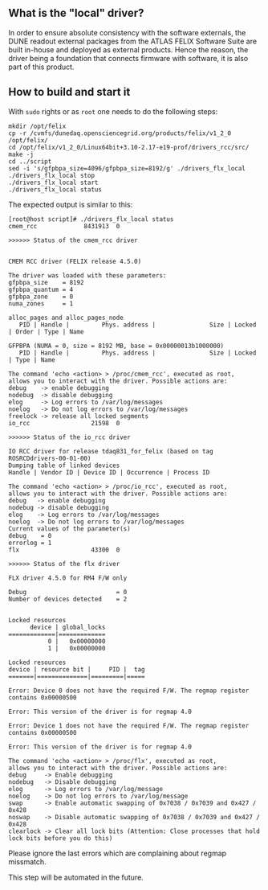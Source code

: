 ## What is the "local" driver?
In order to ensure absolute consistency with the software externals, the DUNE readout external packages from the ATLAS FELIX Software Suite are built in-house and deployed as external products. Hence the reason, the driver being a foundation that connects firmware with software, it is also part of this product.

## How to build and start it
With `sudo` rights or as `root` one needs to do the following steps:
```
mkdir /opt/felix
cp -r /cvmfs/dunedaq.opensciencegrid.org/products/felix/v1_2_0 /opt/felix/
cd /opt/felix/v1_2_0/Linux64bit+3.10-2.17-e19-prof/drivers_rcc/src/
make -j
cd ../script
sed -i 's/gfpbpa_size=4096/gfpbpa_size=8192/g' ./drivers_flx_local
./drivers_flx_local stop
./drivers_flx_local start
./drivers_flx_local status
```

The expected output is similar to this:

```
[root@host script]# ./drivers_flx_local status
cmem_rcc             8431913  0 

>>>>>> Status of the cmem_rcc driver


CMEM RCC driver (FELIX release 4.5.0)

The driver was loaded with these parameters:
gfpbpa_size    = 8192
gfpbpa_quantum = 4
gfpbpa_zone    = 0
numa_zones     = 1

alloc_pages and alloc_pages_node
   PID | Handle |         Phys. address |               Size | Locked | Order | Type | Name

GFPBPA (NUMA = 0, size = 8192 MB, base = 0x00000013b1000000)
   PID | Handle |         Phys. address |               Size | Locked | Type | Name
 
The command 'echo <action> > /proc/cmem_rcc', executed as root,
allows you to interact with the driver. Possible actions are:
debug    -> enable debugging
nodebug  -> disable debugging
elog     -> Log errors to /var/log/messages
noelog   -> Do not log errors to /var/log/messages
freelock -> release all locked segments
io_rcc                 21598  0 

>>>>>> Status of the io_rcc driver

IO RCC driver for release tdaq831_for_felix (based on tag ROSRCDdrivers-00-01-00)
Dumping table of linked devices
Handle | Vendor ID | Device ID | Occurrence | Process ID
 
The command 'echo <action> > /proc/io_rcc', executed as root,
allows you to interact with the driver. Possible actions are:
debug   -> enable debugging
nodebug -> disable debugging
elog    -> Log errors to /var/log/messages
noelog  -> Do not log errors to /var/log/messages
Current values of the parameter(s)
debug    = 0
errorlog = 1
flx                    43300  0 

>>>>>> Status of the flx driver 

FLX driver 4.5.0 for RM4 F/W only

Debug                         = 0
Number of devices detected    = 2


Locked resources
      device | global_locks
=============|=============
           0 |   0x00000000
           1 |   0x00000000

Locked resources
device | resource bit |     PID |  tag
=======|==============|=========|=====

Error: Device 0 does not have the required F/W. The regmap register contains 0x00000500

Error: This version of the driver is for regmap 4.0

Error: Device 1 does not have the required F/W. The regmap register contains 0x00000500

Error: This version of the driver is for regmap 4.0
 
The command 'echo <action> > /proc/flx', executed as root,
allows you to interact with the driver. Possible actions are:
debug     -> Enable debugging
nodebug   -> Disable debugging
elog      -> Log errors to /var/log/message
noelog    -> Do not log errors to /var/log/message
swap      -> Enable automatic swapping of 0x7038 / 0x7039 and 0x427 / 0x428
noswap    -> Disable automatic swapping of 0x7038 / 0x7039 and 0x427 / 0x428
clearlock -> Clear all lock bits (Attention: Close processes that hold lock bits before you do this)
```

Please ignore the last errors which are complaining about regmap missmatch.

This step will be automated in the future.
